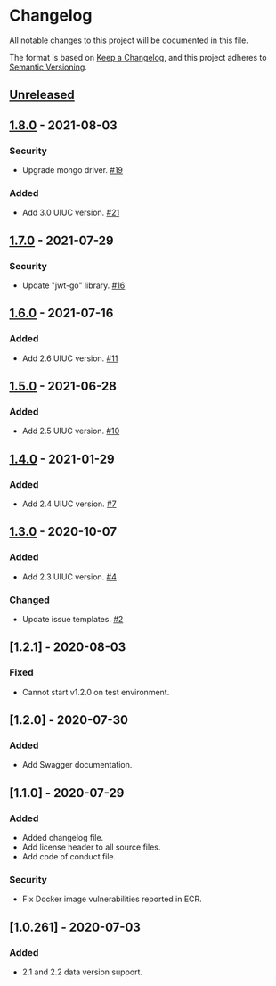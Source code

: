 # Changelog
All notable changes to this project will be documented in this file.

The format is based on [Keep a Changelog](https://keepachangelog.com/en/1.0.0/),
and this project adheres to [Semantic Versioning](https://semver.org/spec/v2.0.0.html).

## [Unreleased]

## [1.8.0] - 2021-08-03
### Security
- Upgrade mongo driver. [#19](https://github.com/rokwire/talent-chooser-building-block/issues/19)

### Added
- Add 3.0 UIUC version. [#21](https://github.com/rokwire/talent-chooser-building-block/issues/21)

## [1.7.0] - 2021-07-29
### Security
- Update "jwt-go" library. [#16](https://github.com/rokwire/talent-chooser-building-block/issues/16)

## [1.6.0] - 2021-07-16
### Added
- Add 2.6 UIUC version. [#11](https://github.com/rokwire/talent-chooser-building-block/issues/11)

## [1.5.0] - 2021-06-28
### Added
- Add 2.5 UIUC version. [#10](https://github.com/rokwire/talent-chooser-building-block/issues/10)

## [1.4.0] - 2021-01-29
### Added
- Add 2.4 UIUC version. [#7](https://github.com/rokwire/talent-chooser-building-block/issues/7)

## [1.3.0] - 2020-10-07
### Added
- Add 2.3 UIUC version. [#4](https://github.com/rokwire/talent-chooser-building-block/issues/4)

### Changed
- Update issue templates. [#2](https://github.com/rokwire/talent-chooser-building-block/issues/2)

## [1.2.1] - 2020-08-03
### Fixed
- Cannot start v1.2.0 on test environment.

## [1.2.0] - 2020-07-30
### Added
- Add Swagger documentation. 

## [1.1.0] - 2020-07-29
### Added
- Added changelog file.
- Add license header to all source files.
- Add code of conduct file.

### Security
- Fix Docker image vulnerabilities reported in ECR. 

## [1.0.261] - 2020-07-03
### Added
- 2.1 and 2.2 data version support.

[Unreleased]: https://github.com/rokwire/talent-chooser-building-block/compare/v1.8.0...HEAD
[1.8.0]: https://github.com/rokwire/talent-chooser-building-block/compare/v1.7.0...v1.8.0
[1.7.0]: https://github.com/rokwire/talent-chooser-building-block/compare/v1.6.0...v1.7.0
[1.6.0]: https://github.com/rokwire/talent-chooser-building-block/compare/v1.5.0...v1.6.0
[1.5.0]: https://github.com/rokwire/talent-chooser-building-block/compare/v1.4.0...v1.5.0
[1.4.0]: https://github.com/rokwire/talent-chooser-building-block/compare/v1.3.0...v1.4.0
[1.3.0]: https://github.com/rokwire/talent-chooser-building-block/compare/v1.2.1...v1.3.0
